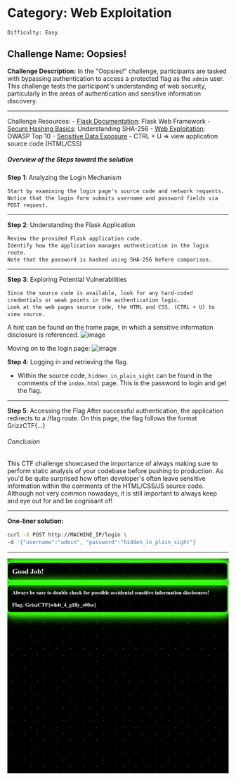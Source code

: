 # Category: Web Exploitation
    Difficulty: Easy
## Challenge Name: Oopsies!
**Challenge Description:**
In the "Oopsies!" challenge, participants are tasked with bypassing authentication to access a protected flag as the `admin` user. This challenge tests the participant's understanding of web security, particularly in the areas of authentication and sensitive information discovery.
___
Challenge Resources:
    - [Flask Documentation](https://flask.palletsprojects.com/): Flask Web Framework
    - [Secure Hashing Basics](https://brilliant.org/wiki/secure-hashing-algorithms/): Understanding SHA-256
    - [Web Exploitation](https://owasp.org/www-project-top-ten/): OWASP Top 10
    - [Sensitive Data Exposure](https://www.manageengine.com/data-security/what-is/sensitive-data-exposure.html)
    - CTRL + U => view application source code (HTML/CSS)
##### Overview of the Steps toward the solution
**Step 1**: Analyzing the Login Mechanism

    Start by examining the login page's source code and network requests.
    Notice that the login form submits username and password fields via POST request.
___
**Step 2**: Understanding the Flask Application

    Review the provided Flask application code.
    Identify how the application manages authentication in the login route.
    Note that the password is hashed using SHA-256 before comparison.
    
___
**Step 3**: Exploring Potential Vulnerabilities

    Since the source code is available, look for any hard-coded credentials or weak points in the authentication logic.
    Look at the web pages source code, the HTML and CSS. (CTRL + U) to view source.
A hint can be found on the home page, in which a sensitive information disclosure is referenced.
![image](https://github.com/supaaasuge/GrizzCTF2024-Official/assets/158092262/04db8e04-b1f7-4b23-9903-1cfae0d4a850)

Moving on to the login page:
![image](https://github.com/supaaasuge/GrizzCTF2024-Official/assets/158092262/6eb78ed7-604a-4626-8a9a-5eb4984bbabe)

**Step 4**: Logging in and retrieving the flag.
- Within the source code, `hidden_in_plain_sight` can be found in the comments of the `index.html` page. This is the password to login and get the flag.
___

**Step 5**: Accessing the Flag
    After successful authentication, the application redirects to a /flag route.
    On this page, the flag follows the format GrizzCTF{...}

###### Conclusion
This CTF challenge showcased the importance of always making sure to perform static analysis of your codebase before pushing to production. As you'd be quite surprised how often developer's often leave sensitive information within the comments of the HTML/CSS/JS source code. Although not very common nowadays, it is still important to always keep and eye out for and be cognisant of!

---

**One-liner solution:**
```bash
curl -X POST http://MACHINE_IP/login \
-d '{"username":"admin", "password":"hidden_in_plain_sight"}
```

---
![Solution](image.png)


